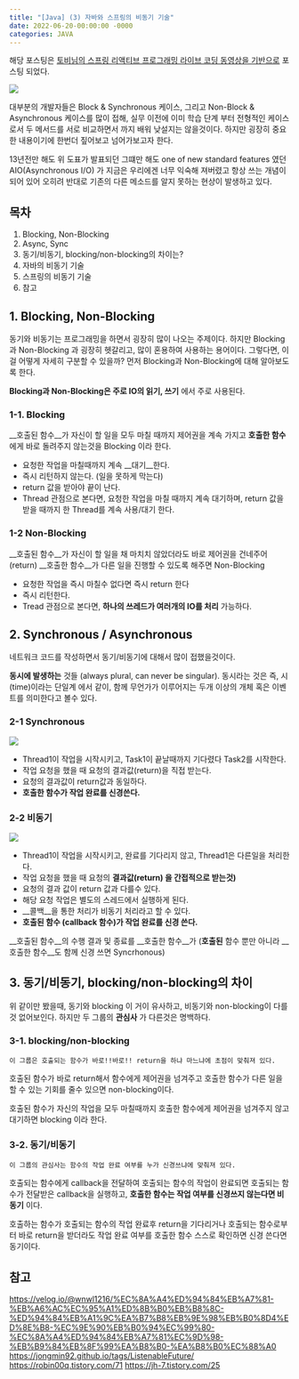 ```yaml
---
title: "[Java] (3) 자바와 스프링의 비동기 기술"
date: 2022-06-20-00:00:00 -0000
categories: JAVA
---
```


해당 포스팅은 [토비님의 스프링 리액티브 프로그래밍 라이브 코딩 동영상을 기반으로](https://www.youtube.com/watch?v=aSTuQiPB4Ns) 포스팅 되었다.

![](https://musma.github.io/assets/song/2019-04-17/figure1.gif)

대부분의 개발자들은 Block & Synchronous 케이스, 그리고 Non-Block & Asynchronous 케이스를 많이 접해, 실무 이전에 이미 학습 단계 부터 전형적인 케이스로서 두 메서드를 서로 비교하면서 까지 배워 낮설지는 않을것이다. 
하지만 굉장히 중요한 내용이기에 한번더 짚어보고 넘어가보고자 한다.

13년전만 해도 위 도표가 발표되던 그떄만 해도 one of new standard features 였던 AIO(Asynchronous I/O) 가 지금은 우리에겐 너무 익숙해 져버렸고 항상 쓰는 개념이 되어 있어 오히려 반대로 기존의 다른 메소드를 알지 못하는 현상이 발생하고 있다. 



## 목차
1. Blocking, Non-Blocking
2. Async, Sync
3. 동기/비동기, blocking/non-blocking의 차이는?
4. 자바의 비동기 기술
5. 스프링의 비동기 기술
6. 참고

## 1. Blocking, Non-Blocking
동기와 비동기는 프로그래밍을 하면서 굉장히 많이 나오는 주제이다. 하지만 Blocking과 Non-Blocking 과 굉장히 헷갈리고, 많이 혼용하여 사용하는 용어이다. 그렇다면, 이걸 어떻게 자세히 구분할 수 있을까? 먼저 Blocking과 Non-Blocking에 대해 알아보도록 한다. 

__Blocking과 Non-Blocking은 주로 IO의 읽기, 쓰기__ 에서 주로 사용된다. 

### 1-1. Blocking
__호출된 함수__가 자신이 할 일을 모두 마칠 때까지 제어권을 계속 가지고 __호출한 함수__ 에게 바로 돌려주지 않는것을 Blocking 이라 한다.

- 요청한 작업을 마칠때까지 계속 __대기__한다.
- 즉시 리턴하지 않는다. (일을 못하게 막는다)
- return 값을 받아야 끝이 난다.
- Thread 관점으로 본다면, 요청한 작업을 마칠 때까지 계속 대기하며, return 값을 받을 때까지 한 Thread를 계속 사용/대기 한다.
  
### 1-2 Non-Blocking
__호출된 함수__가 자신이 할 일을 채 마치치 않았더라도 바로 제어권을 건네주어 (return) __호출한 함수__가 다른 일을 진행할 수 있도록 해주면 Non-Blocking
- 요청한 작업을 즉시 마칠수 없다면 즉시 return 한다 
- 즉시 리턴한다.
- Tread 관점으로 본다면, __하나의 쓰레드가 여러개의 IO를 처리__ 가능하다.

## 2. Synchronous / Asynchronous
네트워크 코드를 작성하면서 동기/비동기에 대해서 많이 접했을것이다.

__동시에 발생하는__ 것들 (always plural, can never be singular).
동시라는 것은 즉, 시(time)이라는 단일계 에서 같이, 함께 무언가가 이루어지는 두개 이상의 개체 혹은 이벤트를 의미한다고 볼수 있다.

### 2-1 Synchronous
![](https://velog.velcdn.com/images%2Fwonhee010%2Fpost%2Fdd6c1aab-eeec-453d-b43c-5f3dc9db9b4c%2Fimage.png)

- Thread1이 작업을 시작시키고, Task1이 끝날때까지 기다렸다 Task2를 시작한다.
- 작업 요청을 했을 때 요청의 결과값(return)을 직접 받는다.
- 요청의 결과값이 return값과 동일하다.
- __호출한 함수가 작업 완료를 신경쓴다.__

### 2-2 비동기 
![](https://velog.velcdn.com/images%2Fwonhee010%2Fpost%2F132a4f9a-4468-4bce-9f49-374b2cb337bc%2Fimage.png)

- Thread1이 작업을 시작시키고, 완료를 기다리지 않고, Thread1은 다른일을 처리한다.
- 작업 요청을 했을 때 요청의 __결과값(return) 을 간접적으로 받는것)__
- 요청의 결과 값이 return 값과 다를수 있다.
- 해당 요청 작업은 별도의 스레드에서 실행하게 된다.
- __콜백__을 통한 처리가 비동기 처리라고 할 수 있다.
- __호출된 함수 (callback 함수)가 작업 완료를 신경 쓴다.__

__호출된 함수__의 수행 결과 및 종료를 __호출한 함수__가 (__호출된__ 함수 뿐만 아니라 __호출한 함수__도 함께 신경 쓰면 Syncrhonous)


## 3. 동기/비동기, blocking/non-blocking의 차이

위 같이만 봤을때, 동기와 blocking 이 거이 유사하고, 비동기와 non-blocking이 다를것 없어보인다.
하지만 두 그룹의 __관심사__ 가 다른것은 명백하다.

### 3-1. blocking/non-blocking
```
이 그룹은 호출되는 함수가 바로!!바로!! return을 하냐 마느냐에 초점이 맞춰져 있다.
```

호출된 함수가 바로 return해서 함수에게 제어권을 넘겨주고 호출한 함수가 다른 일을 할 수 있는 기회를 줄수 있으면 non-blocking이다.

호출된 함수가 자신의 작업을 모두 마칠때까지 호출한 함수에게 제어권을 넘겨주지 않고 대기하면 blocking 이라 한다.

### 3-2. 동기/비동기
```
이 그룹의 관심사는 함수의 작업 완료 여부를 누가 신경쓰냐에 맞춰져 있다.
```

호출되는 함수에게 callback을 전달하여 호출되는 함수의 작업이 완료되면 호출되는 함수가 전달받은 callback을 실행하고, __호출한 함수는 작업 여부를 신경쓰지 않는다면 비동기__ 이다.

호출하는 함수가 호출되는 함수의 작업 완료후 return을 기다리거나 호출되는 함수로부터 바로 return을 받더라도 작업 완료 여부를 호출한 함수 스스로 확인하면 신경 쓴다면 동기이다. 

## 참고
https://velog.io/@wnwl1216/%EC%8A%A4%ED%94%84%EB%A7%81-%EB%A6%AC%EC%95%A1%ED%8B%B0%EB%B8%8C-%ED%94%84%EB%A1%9C%EA%B7%B8%EB%9E%98%EB%B0%8D4%ED%8E%B8-%EC%9E%90%EB%B0%94%EC%99%80-%EC%8A%A4%ED%94%84%EB%A7%81%EC%9D%98-%EB%B9%84%EB%8F%99%EA%B8%B0-%EA%B8%B0%EC%88%A0
https://jongmin92.github.io/tags/ListenableFuture/
https://robin00q.tistory.com/71
https://jh-7.tistory.com/25
